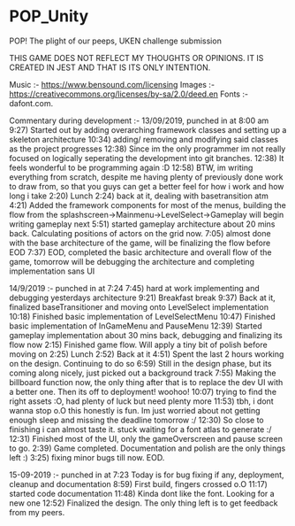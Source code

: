 # POP_Unity
POP! The plight of our peeps, UKEN challenge submission

THIS GAME DOES NOT REFLECT MY THOUGHTS OR OPINIONS. IT IS CREATED IN JEST AND THAT IS ITS ONLY INTENTION.

Music :- https://www.bensound.com/licensing
Images :- https://creativecommons.org/licenses/by-sa/2.0/deed.en
Fonts :- dafont.com.


Commentary during development :- 13/09/2019, punched in at 8:00 am
9:27) Started out by adding overarching framework classes and setting up a skeleton architecture
10:34) adding/ removing and modifying said classes as the project progresses
12:38) Since im the only programmer im not really focused on logically seperating the development into git branches. 
12:38) It feels wonderful to be programming again :D
12:58) BTW, im writing everything from scratch, despite me having plenty of previously done work to draw from, so
that you guys can get a better feel for how i work and how long i take
2:20) Lunch
2:24) back at it, dealing with basetransition atm
4:21) Added the framework components for most of the menus, building the flow from the splashscreen->Mainmenu->LevelSelect->Gameplay
will begin writing gameplay next
5:51) started gameplay architecture about 20 mins back. Calculating positions of actors on the grid now.
7:05) almost done with the base architecture of the game, will be finalizing the flow before EOD
7:37) EOD, completed the basic architecture and overall flow of the game, tomorrow will be debugging the architecture and completing implementation sans UI

14/9/2019 :- punched in at 7:24
7:45) hard at work implementing and debugging yesterdays architecture
9:21) Breakfast break
9:37) Back at it, finalized baseTransitioner and moving onto LevelSelect implementation
10:18) Finished basic implementation of LevelSelectMenu
10:47) Finished basic implementation of InGameMenu and PauseMenu
12:39) Started gameplay implementation about 30 mins back, debugging and finalizing its flow now
2:15) Finished game flow. Will apply a tiny bit of polish before moving on
2:25) Lunch
2:52) Back at it
4:51) Spent the last 2 hours working on the design. Continuing to do so
6:59) Still in the design phase, but its coming along nicely, just picked out a background track
7:55) Making the billboard function now, the only thing after that is to replace the dev UI with a better one.
Then its off to deployment! woohoo!
10:07) trying to find the right assets :O, had plenty of luck but need plenty more
11:53) tbh, i dont wanna stop o.O this honestly is fun. Im just worried about not getting enough sleep and missing the deadline tomorrow :/
12:30) So close to finishing i can almost taste it. stuck waiting for a font atlas to generate :/
12:31) Finished most of the UI, only the gameOverscreen and pause screen to go.
2:39) Game completed. Documentation and polish are the only things left :)
3:25) fixing minor bugs till now. EOD.

15-09-2019 :- punched in at 7:23
Today is for bug fixing if any, deployment, cleanup and documentation
8:59) First build, fingers crossed o.O
11:17) started code documentation
11:48) Kinda dont like the font. Looking for a new one
12:52) Finalized the design. The only thing left is to get feedback from my peers.
